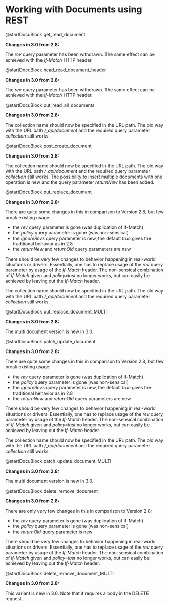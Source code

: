 Working with Documents using REST
=================================

<!-- arangod/RestHandler/RestDocumentHandler.cpp -->
@startDocuBlock get_read_document

**Changes in 3.0 from 2.8:**

The *rev* query parameter has been withdrawn. The same effect can be
achieved with the *If-Match* HTTP header.

<!-- arangod/RestHandler/RestDocumentHandler.cpp -->
@startDocuBlock head_read_document_header

**Changes in 3.0 from 2.8:**

The *rev* query parameter has been withdrawn. The same effect can be
achieved with the *If-Match* HTTP header.

<!-- arangod/RestHandler/RestDocumentHandler.cpp -->
@startDocuBlock put_read_all_documents

**Changes in 3.0 from 2.8:**

The collection name should now be specified in the URL path. The old
way with the URL path */_api/document* and the required query parameter
*collection* still works.

<!-- arangod/RestHandler/RestDocumentHandler.cpp -->
@startDocuBlock post_create_document

**Changes in 3.0 from 2.8:**

The collection name should now be specified in the URL path. The old
way with the URL path */_api/document* and the required query parameter
*collection* still works. The possibility to insert multiple documents
with one operation is new and the query parameter *returnNew* has been added.


<!-- arangod/RestHandler/RestDocumentHandler.cpp -->
@startDocuBlock put_replace_document

**Changes in 3.0 from 2.8:**

There are quite some changes in this in comparison to Version 2.8, but
few break existing usage:

  - the *rev* query parameter is gone (was duplication of If-Match)
  - the *policy* query parameter is gone (was non-sensical)
  - the *ignoreRevs* query parameter is new, the default *true* gives 
    the traditional behavior as in 2.8
  - the *returnNew* and *returnOld* query parameters are new

There should be very few changes to behavior happening in real-world
situations or drivers. Essentially, one has to replace usage of the
*rev* query parameter by usage of the *If-Match* header. The non-sensical
combination of *If-Match* given and *policy=last* no longer works, but can
easily be achieved by leaving out the *If-Match* header.

The collection name should now be specified in the URL path. The old
way with the URL path */_api/document* and the required query parameter
*collection* still works.

<!-- arangod/RestHandler/RestDocumentHandler.cpp -->
@startDocuBlock put_replace_document_MULTI

**Changes in 3.0 from 2.8:**

The multi document version is new in 3.0.

<!-- arangod/RestHandler/RestDocumentHandler.cpp -->
@startDocuBlock patch_update_document

**Changes in 3.0 from 2.8:**

There are quite some changes in this in comparison to Version 2.8, but
few break existing usage:

  - the *rev* query parameter is gone (was duplication of If-Match)
  - the *policy* query parameter is gone (was non-sensical)
  - the *ignoreRevs* query parameter is new, the default *true* gives 
    the traditional behavior as in 2.8
  - the *returnNew* and *returnOld* query parameters are new

There should be very few changes to behavior happening in real-world
situations or drivers. Essentially, one has to replace usage of the
*rev* query parameter by usage of the *If-Match* header. The non-sensical
combination of *If-Match* given and *policy=last* no longer works, but can
easily be achieved by leaving out the *If-Match* header.

The collection name should now be specified in the URL path. The old
way with the URL path */_api/document* and the required query parameter
*collection* still works.

<!-- arangod/RestHandler/RestDocumentHandler.cpp -->
@startDocuBlock patch_update_document_MULTI

**Changes in 3.0 from 2.8:**

The multi document version is new in 3.0.

<!-- arangod/RestHandler/RestDocumentHandler.cpp -->
@startDocuBlock delete_remove_document

**Changes in 3.0 from 2.8:**

There are only very few changes in this in comparison to Version 2.8:

  - the *rev* query parameter is gone (was duplication of If-Match)
  - the *policy* query parameter is gone (was non-sensical)
  - the *returnOld* query parameter is new

There should be very few changes to behavior happening in real-world
situations or drivers. Essentially, one has to replace usage of the
*rev* query parameter by usage of the *If-Match* header. The non-sensical
combination of *If-Match* given and *policy=last* no longer works, but can
easily be achieved by leaving out the *If-Match* header.

<!-- arangod/RestHandler/RestDocumentHandler.cpp -->
@startDocuBlock delete_remove_document_MULTI

**Changes in 3.0 from 2.8:**

This variant is new in 3.0. Note that it requires a body in the DELETE
request.
